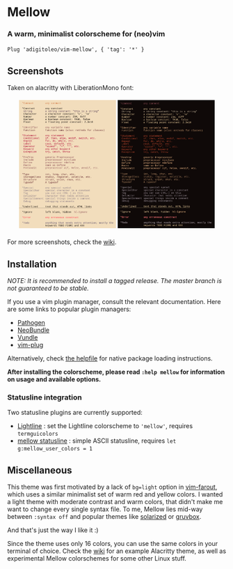 # Mellow


### A warm, minimalist colorscheme for (neo)vim

`Plug 'adigitoleo/vim-mellow', { 'tag': '*' }`


## Screenshots

Taken on alacritty with LiberationMono font:

<p align="center" style="margin: 4%;">
    <img src="./img/syntax_light.png" width="48%" />
    <img src="./img/syntax_dark.png" width="48%" />
</p>

For more screenshots, check the [wiki].


## Installation

*NOTE: It is recommended to install a tagged release. The master branch is not
guaranteed to be stable.*

If you use a vim plugin manager, consult the relevant documentation.
Here are some links to popular plugin managers:
- [Pathogen]
- [NeoBundle]
- [Vundle]
- [vim-plug]

Alternatively, check [the helpfile](doc/mellow.txt) for native package loading instructions.

**After installing the colorscheme, please read `:help mellow` for information
on usage and available options.**


### Statusline integration

Two statusline plugins are currently supported:
- [Lightline] : set the Lightline colorscheme to `'mellow'`, requires
  `termguicolors`
- [mellow statusline] : simple ASCII statusline, requires
  `let g:mellow_user_colors = 1`


## Miscellaneous

This theme was first motivated by a lack of `bg=light` option in [vim-farout],
which uses a similar minimalist set of warm red and yellow colors. I wanted a
light theme with moderate contrast and warm colors, that didn't make me want to
change every single syntax file. To me, Mellow lies mid-way between `:syntax
off` and popular themes like [solarized] or [gruvbox].

And that's just the way I like it :)

Since the theme uses only 16 colors, you can use the same colors in your
terminal of choice. Check the [wiki] for an example Alacritty theme, as well as
experimental Mellow colorschemes for some other Linux stuff.


[NOTE]: # ( ------------ PUT ALL EXTERNAL LINKS BELOW THIS LINE ------------ )

[wiki]: https://github.com/adigitoleo/vim-mellow/wiki

[Pathogen]: https://github.com/tpope/vim-pathogen

[NeoBundle]: https://github.com/Shougo/neobundle.vim

[Vundle]: https://github.com/gmarik/vundle

[vim-plug]: https://github.com/junegunn/vim-plug

[vim-farout]: https://github.com/fcpg/vim-farout

[solarized]: https://en.wikipedia.org/wiki/Solarized_(color_scheme)

[gruvbox]: https://github.com/morhetz/gruvbox

[mellow statusline]: https://github.com/adigitoleo/vim-mellow-statusline

[ALE]: https://github.com/dense-analysis/ale

[Lightline]: https://github.com/itchyny/lightline.vim
